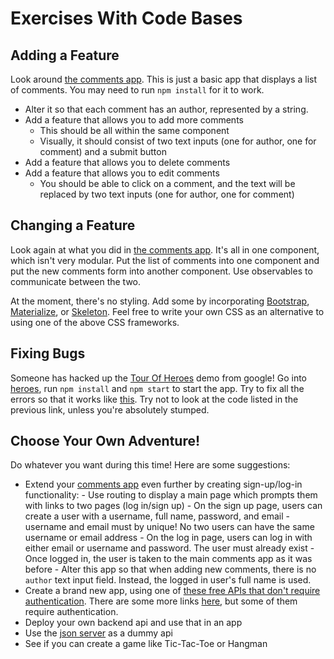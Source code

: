 # Exercises With Code Bases

<!--WDI4 1:35 introing to devs, 1:41 turning over to devs for independent work-->

## Adding a Feature

Look around [the comments app](https://github.com/den-materials/angular-comments).  This is just a basic app that displays a list of comments.  You may need to run `npm install` for it to work.

- Alter it so that each comment has an author, represented by a string.
- Add a feature that allows you to add more comments
    - This should be all within the same component
    - Visually, it should consist of two text inputs (one for author, one for comment) and a submit button
- Add a feature that allows you to delete comments
- Add a feature that allows you to edit comments
    - You should be able to click on a comment, and the text will be replaced by two text inputs (one for author, one for comment)

<!--WDI4 2:31 taking a break -->
<!--WDI4 2:42 coming back, few minutes to explain, then devs on their own at 2:46, let devs run with it till 4-->

## Changing a Feature

Look again at what you did in [the comments app](https://github.com/den-materials/angular-comments).  It's all in one component, which isn't very modular.  Put the list of comments into one component and put the new comments form into another component.  Use observables to communicate between the two.

At the moment, there's no styling.  Add some by incorporating [Bootstrap](http://getbootstrap.com/), [Materialize](http://materializecss.com/), or [Skeleton](http://getskeleton.com/).  Feel free to write your own CSS as an alternative to using one of the above CSS frameworks.

## Fixing Bugs

Someone has hacked up the [Tour Of Heroes](https://angular.io/tutorial/toh-pt5) demo from google!  Go into [heroes](heroes/), run `npm install` and `npm start` to start the app.  Try to fix all the errors so that it works like [this](https://den-materials.github.io/tour-of-heroes-dist).  Try not to look at the code listed in the previous link, unless you're absolutely stumped.

## Choose Your Own Adventure!

Do whatever you want during this time!  Here are some suggestions:

- Extend your [comments app](https://github.com/den-materials/angular-comments) even further by creating sign-up/log-in functionality:
        - Use routing to display a main page which prompts them with links to two pages (log in/sign up)
        - On the sign up page, users can create a user with a username, full name, password, and email
            - username and email must by unique!  No two users can have the same username or email address
        - On the log in page, users can log in with either email or username and password.  The user must already exist
            - Once logged in, the user is taken to the main comments app as it was before
            - Alter this app so that when adding new comments, there is no `author` text input field.  Instead, the logged in user's full name is used.
- Create a brand new app, using one of [these free APIs that don't require authentication](https://shkspr.mobi/blog/2016/05/easy-apis-without-authentication/).  There are some more links [here](https://github.com/toddmotto/public-apis), but some of them require authentication.
- Deploy your own backend api and use that in an app
- Use the [json server](https://github.com/typicode/json-server) as a dummy api
- See if you can create a game like Tic-Tac-Toe or Hangman
